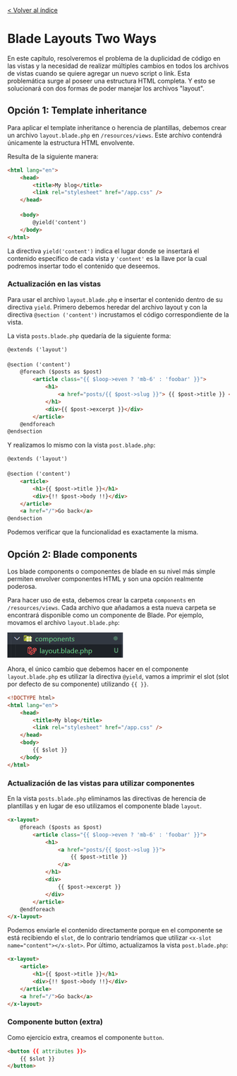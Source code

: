 [< Volver al índice](/docs/readme.md)

# Blade Layouts Two Ways

En este capítulo, resolveremos el problema de la duplicidad de código en las vistas y la necesidad de realizar múltiples cambios en todos los archivos de vistas cuando se quiere agregar un nuevo script o link. Esta problemática surge al poseer una estructura HTML completa. Y esto se solucionará con dos formas de poder manejar los archivos "layout".

## Opción 1: Template inheritance

Para aplicar el template inheritance o herencia de plantillas, debemos crear un archivo `layout.blade.php` en `/resources/views`. Este archivo contendrá únicamente la estructura HTML envolvente. 

Resulta de la siguiente manera:

```html
<html lang="en">
    <head>
        <title>My blog</title>
        <link rel="stylesheet" href="/app.css" />
    </head>

    <body>
        @yield('content')
    </body>
</html>
```

La directiva `yield('content')` indica el lugar donde se insertará el contenido específico de cada vista y `'content'` es la llave por la cual podremos insertar todo el contenido que deseemos.

### Actualización en las vistas

Para usar el archivo `layout.blade.php` e insertar el contenido dentro de su directiva `yield`. Primero debemos heredar del archivo layout y con la directiva `@section ('content')` incrustamos el código correspondiente de la vista. 

La vista `posts.blade.php` quedaría de la siguiente forma:

```html
@extends ('layout') 

@section ('content') 
    @foreach ($posts as $post)
        <article class="{{ $loop->even ? 'mb-6' : 'foobar' }}">
            <h1>
                <a href="posts/{{ $post->slug }}"> {{ $post->title }} </a>
            </h1>
            <div>{{ $post->excerpt }}</div>
        </article>
    @endforeach 
@endsection
```

Y realizamos lo mismo con la vista `post.blade.php`:

```html
@extends ('layout') 

@section ('content')
    <article>
        <h1>{{ $post->title }}</h1>
        <div>{!! $post->body !!}</div>
    </article>
    <a href="/">Go back</a>
@endsection
```

Podemos verificar que la funcionalidad es exactamente la misma.

## Opción 2: Blade components

Los blade components o componentes de blade en su nivel más simple permiten envolver componentes HTML y son una opción realmente poderosa. 

Para hacer uso de esta, debemos crear la carpeta `components` en `/resources/views`. Cada archivo que añadamos a esta nueva carpeta se encontrará disponible como un componente de Blade. Por ejemplo, movamos el archivo `layout.blade.php`:

![Mover layout.blade.php a components](images/mover-layout-a-components-v11.png)

Ahora, el único cambio que debemos hacer en el componente `layout.blade.php` es utilizar la directiva `@yield`, vamos a imprimir el slot (slot por defecto de su componente) utilizando `{{ }}`.

```html
<!DOCTYPE html>
<html lang="en">
    <head>
        <title>My blog</title>
        <link rel="stylesheet" href="/app.css" />
    </head>
    <body>
        {{ $slot }}
    </body>
</html>
```

### Actualización de las vistas para utilizar componentes

En la vista `posts.blade.php` eliminamos las directivas de herencia de plantillas y en lugar de eso utilizamos el componente blade `layout`.

```html
<x-layout>
    @foreach ($posts as $post)
        <article class="{{ $loop->even ? 'mb-6' : 'foobar' }}">
            <h1>
                <a href="posts/{{ $post->slug }}">
                    {{ $post->title }}
                </a>
            </h1>
            <div>
                {{ $post->excerpt }}
            </div>
        </article>
    @endforeach
</x-layout>
```

Podemos enviarle el contenido directamente porque en el componente se está recibiendo el `slot`, de lo contrario tendríamos que utilizar `<x-slot name="content"></x-slot>`. Por último, actualizamos la vista `post.blade.php`:

```html
<x-layout>
    <article>
        <h1>{{ $post->title }}</h1>
        <div>{!! $post->body !!}</div>
    </article>
    <a href="/">Go back</a>
</x-layout>
```

### Componente button (extra)

Como ejercicio extra, creamos el componente `button`.

```html
<button {{ attributes }}>
    {{ $slot }}
</button>
```